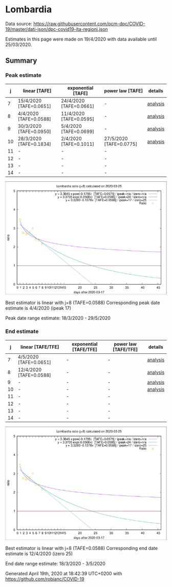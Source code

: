 # Lombardia


Data source: https://raw.githubusercontent.com/pcm-dpc/COVID-19/master/dati-json/dpc-covid19-ita-regioni.json

Estimates in this page were made on 19/4/2020 with data available until 25/03/2020.


## Summary 

### Peak estimate 
|j|linear [TAFE]|exponential [TAFE]|power law [TAFE]|details|
|---|----|-----------|---------|-------|
|7|15/4/2020 [TAFE=0.0651]|24/4/2020 [TAFE=0.0661]|-|[analysis](COVID-19_lombardia_j7_2020-03-25.md)|
|8|4/4/2020 [TAFE=0.0588]|11/4/2020 [TAFE=0.0595]|-|[analysis](COVID-19_lombardia_j8_2020-03-25.md)|
|9|30/3/2020 [TAFE=0.0950]|5/4/2020 [TAFE=0.0699]|-|[analysis](COVID-19_lombardia_j9_2020-03-25.md)|
|10|28/3/2020 [TAFE=0.1834]|2/4/2020 [TAFE=0.1011]|27/5/2020 [TAFE=0.0775]|[analysis](COVID-19_lombardia_j10_2020-03-25.md)|
|11|-|-|-||
|12|-|-|-||
|13|-|-|-||
|14|-|-|-||

![best peak estimate](COVID-19_lombardia_j8_2020-03-25.png)

Best estimator is linear with j=8 (TAFE=0.0588)
Corresponding peak date estimate is 4/4/2020 (ipeak 17)


Peak date range estimate: 18/3/2020 - 29/5/2020

### End estimate 
|j|linear [TAFE/TFE]|exponential [TAFE/TFE]|power law [TAFE/TFE]|details|
|---|----|-----------|---------|-------|
|7|4/5/2020 [TAFE=0.0651]|-|-|[analysis](COVID-19_lombardia_j7_2020-03-25.md)|
|8|12/4/2020 [TAFE=0.0588]|-|-|[analysis](COVID-19_lombardia_j8_2020-03-25.md)|
|9|-|-|-|[analysis](COVID-19_lombardia_j9_2020-03-25.md)|
|10|-|-|-|[analysis](COVID-19_lombardia_j10_2020-03-25.md)|
|11|-|-|-||
|12|-|-|-||
|13|-|-|-||
|14|-|-|-||

![best zero estimate](COVID-19_lombardia_j8_2020-03-25.png)

Best estimator is linear with j=8 (TAFE=0.0588)
Corresponding end date estimate is 12/4/2020 (izero 25)


End date range estimate: 18/3/2020 - 3/5/2020

Generated April 19th, 2020 at 18:42:39 UTC+0200 with https://github.com/robianc/COVID-19
